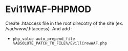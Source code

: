 # Evi11WAF-PHPMOD

Create .htaccess file in the root direcotry of the site (ex. /var/www/.htaccess).
And add :
* `php_value auto_prepend_file %ABSOLUTE_PATCH_TO_FILE%/EvillCrewWAF.php`
